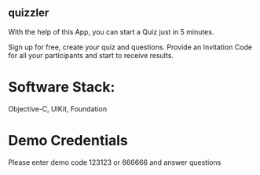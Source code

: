 ## quizzler
With the help of this App, you can start a Quiz just in 5 minutes.

Sign up for free, create your quiz and questions. Provide an Invitation Code for all your participants and start to receive results. 

# Software Stack:
Objective-C, UIKit, Foundation

# Demo Credentials
Please enter demo code 123123 or 666666 and answer questions
